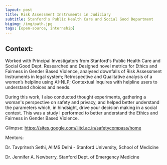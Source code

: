 ```yaml
---
layout: post
title: Risk Assessment Instruments in Judiciary
subtitle: Stanford's Public Health Care and Social Good Department
bigimg: /img/path.jpg
tags: [open-source, internship]
---
```


## Context:

Worked with Principal Investigators from Stanford's Public Health Care and Social Good Dept. Researched and Designed novel metrics for Ethics and Fairness in Gender Based Violence, analysed downfalls of Risk Assessment Instruments in legal system; Retrospective and Qualitative analysis of a women’s helpline using AI-NLP; Contextual Inquires with helpline users to understand choices and needs.

During this work, I also conducted thought experiments, gathering a woman's perspective on safety and privacy, and helped better understand the parameters which, in hindsight, drive your decision making in a social context. This was a study I performed to better understand the Ethics and Fairness in Gender Based Violence. 

Glimpse: https://sites.google.com/iiitd.ac.in/safetycompass/home

Mentors:

Dr. Tavpritesh Sethi, AIIMS Delhi - Stanford University, School of Medicine

Dr. Jennifer A. Newberry, Stanford Dept. of Emergency Medicine

